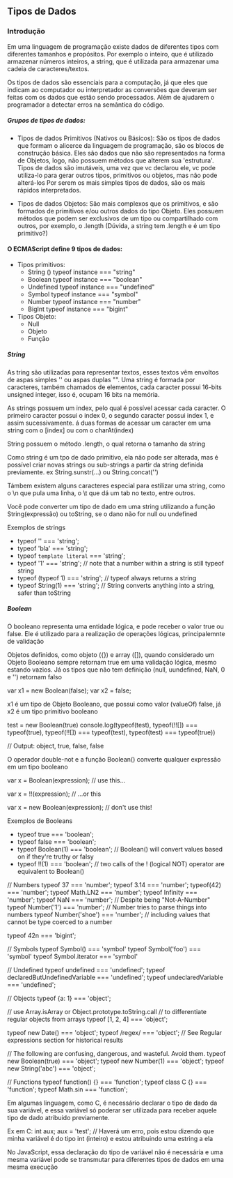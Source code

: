 ## Tipos de Dados ##

### Introdução ###

Em uma linguagem de programação existe dados de diferentes tipos com diferentes tamanhos e  propósitos. Por exemplo o inteiro, que é utilizado armazenar números inteiros, a string, que é utilizada para armazenar uma cadeia de caracteres/textos.

Os tipos de dados são essenciais para a computação, já que eles que indicam ao computador ou interpretador as conversões que deveram ser feitas com os dados que estão sendo processados. Além de ajudarem o programador a detectar erros na semântica do código.

##### Grupos de tipos de dados: #####
 - Tipos de dados Primitivos (Nativos ou Básicos):
 São os tipos de dados que formam o alicerce da linguagem de programação, são os blocos de construção básica. Eles são dados que não são representados na forma de Objetos, logo, não possuem métodos que alterem sua 'estrutura'.
 Tipos de dados são imutáveis, uma vez que vc declarou ele, vc pode utiliza-lo para gerar outros tipos, primitivos ou objetos, mas não pode alterá-los
 Por serem os mais simples tipos de dados, são os mais rápidos interpretados.
 
 - Tipos de dados Objetos:
 São mais complexos que os primitivos, e são formados de primitivos e/ou outros dados do tipo Objeto. Eles possuem métodos que podem ser exclusivos de um tipo ou compartilhado com outros, por exemplo, o .length  (Dúvida, a string tem .length e é um tipo primitivo?)

#### O ECMAScript define 9 tipos de dados: ####
 - Tipos primitivos:
    - String () typeof instance === "string"
    - Boolean typeof instance === "boolean"
    - Undefined typeof instance === "undefined"
    - Symbol typeof instance === "symbol"
    - Number typeof instance === "number"
    - BigInt typeof instance === "bigint"
 - Tipos Objeto:
    - Null
    - Objeto
    - Função

##### String #####

As tring são utilizadas para representar textos, esses textos vêm envoltos de aspas simples '' ou aspas duplas "". Uma string é formada por caracteres, também chamados de elementos, cada caracter possui 16-bits unsigned integer, isso é, ocupam 16 bits na memória.

As strings possuem um index, pelo qual é possível acessar cada caracter. O primeiro caracter possui o index 0, o segundo caracter possui index 1, e assim sucessivamente. á duas formas de acessar um caracter em uma string com o [index] ou com o charAt(index)

String possuem o método .length, o qual retorna o tamanho da string

Como string é um tpo de dado primitivo, ela não pode ser alterada, mas é possível criar novas strings ou sub-strings a partir da string definida previamente.
ex String.sunstr(...) ou String.concat('')

Támbem existem alguns caracteres especial para estilizar uma string, como o \n que pula uma linha, o \t que dá um tab no texto, entre outros.

Você pode converter um tipo de dado em uma string utilizando a função String(expressão) ou toString, se o dano não for null ou undefined

Exemplos de strings
- typeof '' === 'string';
- typeof 'bla' === 'string';
- typeof `template literal` === 'string';
- typeof '1' === 'string'; // note that a number within a string is still typeof string
- typeof (typeof 1) === 'string'; // typeof always returns a string
- typeof String(1) === 'string'; // String converts anything into a string, safer than toString

##### Boolean #####
O booleano representa uma entidade lógica, e pode receber o valor true ou false. Ele é utilizado para a realização de operações lógicas, principalemnte de validação

Objetos definidos, como objeto ({}) e array ([]), quando considerado um Objeto Booleano sempre retornam true em uma validação lógica, mesmo estando vazios. Já os tipos que não tem definição (null, uundefined, NaN, 0 e '') retornam falso 

var x1 = new Boolean(false);
var x2 = false;

x1 é um tipo de Objeto Booleano, que possui como valor (valueOf) false, já x2 é um tipo primitivo booleano

test = new Boolean(true)
console.log(typeof(test), typeof(!![]) === typeof(true), typeof(!![]) === typeof(test), typeof(test) === typeof(true))

// Output: object, true, false, false


O operador double-not e a função Boolean() converte qualquer expressão em um  tipo booleano

var x = Boolean(expression);     // use this...

var x = !!(expression);          // ...or this

var x = new Boolean(expression); // don't use this!


Exemplos de Booleans
- typeof true === 'boolean';
- typeof false === 'boolean';
- typeof Boolean(1) === 'boolean'; // Boolean() will convert values based on if they're truthy or falsy
- typeof !!(1) === 'boolean'; // two calls of the ! (logical NOT) operator are equivalent to Boolean()








// Numbers
typeof 37 === 'number';
typeof 3.14 === 'number';
typeof(42) === 'number';
typeof Math.LN2 === 'number';
typeof Infinity === 'number';
typeof NaN === 'number'; // Despite being "Not-A-Number"
typeof Number('1') === 'number';      // Number tries to parse things into numbers
typeof Number('shoe') === 'number';   // including values that cannot be type coerced to a number

typeof 42n === 'bigint';








// Symbols
typeof Symbol() === 'symbol'
typeof Symbol('foo') === 'symbol'
typeof Symbol.iterator === 'symbol'


// Undefined
typeof undefined === 'undefined';
typeof declaredButUndefinedVariable === 'undefined';
typeof undeclaredVariable === 'undefined'; 


// Objects
typeof {a: 1} === 'object';

// use Array.isArray or Object.prototype.toString.call
// to differentiate regular objects from arrays
typeof [1, 2, 4] === 'object';

typeof new Date() === 'object';
typeof /regex/ === 'object'; // See Regular expressions section for historical results


// The following are confusing, dangerous, and wasteful. Avoid them.
typeof new Boolean(true) === 'object'; 
typeof new Number(1) === 'object'; 
typeof new String('abc') === 'object';


// Functions
typeof function() {} === 'function';
typeof class C {} === 'function';
typeof Math.sin === 'function';















Em algumas linguagem, como C, é necessário declarar o tipo de dado da sua variável, e essa variável só poderar ser utilizada para receber aquele tipo de dado atribuido previamente.

Ex em C: 
    int aux;
    aux = 'test'; 
    // Haverá um erro, pois estou dizendo que minha variável é do tipo int (inteiro) e estou atribuindo uma estring a ela 

No JavaScript, essa declaração do tipo de variável não é necessária e uma mesma variável pode se transmutar para diferentes tipos de dados em uma mesma execução 


